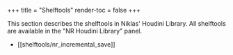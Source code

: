 +++
title = "Shelftools"
render-toc = false
+++

This section describes the shelftools in Niklas' Houdini Library. All
shelftools are available in the "NR Houdini Library" panel.

* [[shelftools/nr_incremental_save]]
